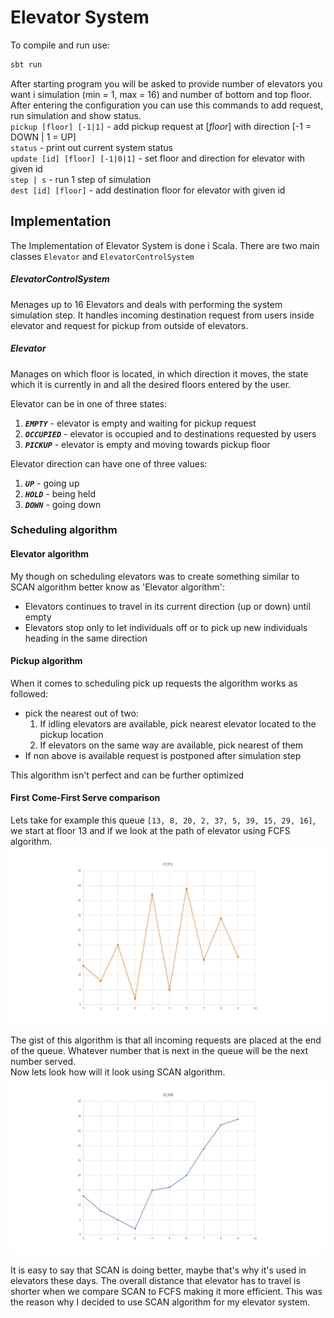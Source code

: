 
# Elevator System
To compile and run use:
```bash 
sbt run
```
After starting program you will be asked to provide number of elevators you want i simulation (min = 1, max = 16) and number of bottom and top floor.   
After entering the configuration you can use this commands to add request, run simulation and show status.   
`pickup [floor] [-1|1]` - add pickup request at [*floor*] with direction [-1 = DOWN | 1 = UP]   
`status` - print out current system status   
`update [id] [floor] [-1|0|1]` - set floor and direction for elevator with given id   
`step | s` - run 1 step of simulation   
`dest [id] [floor]` - add destination floor for elevator with given id   
## Implementation
The Implementation of Elevator System is done i Scala.
There are two main classes `Elevator` and `ElevatorControlSystem`

##### ElevatorControlSystem
Menages up to 16 Elevators and deals with performing the system simulation step. It handles incoming destination request from users inside elevator and request for pickup from outside of elevators.


##### Elevator
Manages on which floor is located, in which direction it moves, the state which it is currently in and all the desired floors entered by the user.

Elevator can be in one of three states:
1. ***`EMPTY`*** - elevator is empty and waiting for pickup request
2. ***`OCCUPIED`*** - elevator is occupied and to destinations requested by users
3. ***`PICKUP`*** - elevator is empty and moving towards pickup floor

Elevator direction can have one of three values:
1. ***`UP`*** - going up
2. ***`HOLD`*** - being held
3. ***`DOWN`*** - going down


### Scheduling algorithm
#### Elevator algorithm
My though on scheduling elevators was to create something similar to SCAN algorithm better know as 'Elevator algorithm':

* Elevators continues to travel in its current direction (up or down) until empty
* Elevators stop only to let individuals off or to pick up new individuals heading in the same direction 

#### Pickup algorithm
When it comes to scheduling pick up requests the algorithm works as followed:

* pick the nearest out of two:
    1. If idling elevators are available, pick nearest elevator located to the pickup location
    2. If elevators on the same way are available, pick nearest of them 
* If non above is available request is postponed after simulation step

This algorithm isn't perfect and can be further optimized

#### First Come-First Serve comparison
Lets take for example this queue `[13, 8, 20, 2, 37, 5, 39, 15, 29, 16]`, we start at floor 13 and if we look at the path of elevator using FCFS algorithm.   
![Alt](/images/FCFS.JPG "FCFS")

The gist of this algorithm is that all incoming requests are placed at the end of the queue. Whatever number that is next in the queue will be the next number served.   
Now lets look how will it look using SCAN algorithm.   
![Alt](/images/SCAN.JPG "SCAN")

It is easy to say that SCAN is doing better, maybe that's why it's used in elevators these days. The overall distance that elevator has to travel is shorter when we compare SCAN to FCFS making it more efficient. This was the reason why I decided to use SCAN algorithm for my elevator system. 
